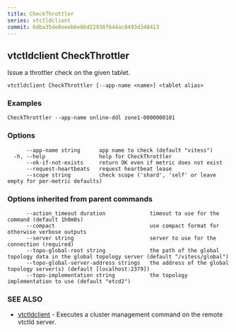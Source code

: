```yaml
---
title: CheckThrottler
series: vtctldclient
commit: 6dba35de0eeeb6e86d22938f644ac8493d348413
---
```

## vtctldclient CheckThrottler

Issue a throttler check on the given tablet.

```
vtctldclient CheckThrottler [--app-name <name>] <tablet alias>
```

### Examples

```
CheckThrottler --app-name online-ddl zone1-0000000101
```

### Options

```
      --app-name string      app name to check (default "vitess")
  -h, --help                 help for CheckThrottler
      --ok-if-not-exists     return OK even if metric does not exist
      --request-heartbeats   request heartbeat lease
      --scope string         check scope ('shard', 'self' or leave empty for per-metric defaults)
```

### Options inherited from parent commands

```
      --action_timeout duration              timeout to use for the command (default 1h0m0s)
      --compact                              use compact format for otherwise verbose outputs
      --server string                        server to use for the connection (required)
      --topo-global-root string              the path of the global topology data in the global topology server (default "/vitess/global")
      --topo-global-server-address strings   the address of the global topology server(s) (default [localhost:2379])
      --topo-implementation string           the topology implementation to use (default "etcd2")
```

### SEE ALSO

* [vtctldclient](../)	 - Executes a cluster management command on the remote vtctld server.

